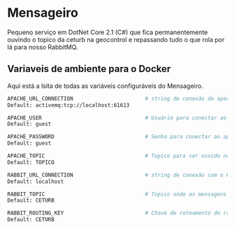 # Mensageiro

Pequeno serviço em DotNet Core 2.1 (C#) que fica permanentemente ouvindo o topico da ceturb na geocontrol e repassando tudo o que rola por lá para nosso RabbitMQ.

## Variaveis de ambiente para o Docker
Aqui está a lsita de todas as variáveis configuráveis do Mensageiro.  


```bash
APACHE_URL_CONNECTION                       # string de conexão do apache, com host e porta
Default: activemq:tcp://localhost:61613

APACHE_USER                                 # Usuário para conectar ao apache
Default: guest

APACHE_PASSWORD                             # Senha para conectar ao apache
Default: guest

APACHE_TOPIC                                # Topico para ser ouvido no apache
Default: TOPICO

RABBIT_URL_CONNECTION                       # string de conexão com o Rabbit
Default: localhost

RABBIT_TOPIC                                # Topico onde as mensagens são enviadas ao rabbit
Default: CETURB

RABBIT_ROUTING_KEY                          # Chave de roteamento do rabbit
Default: CETURB
```